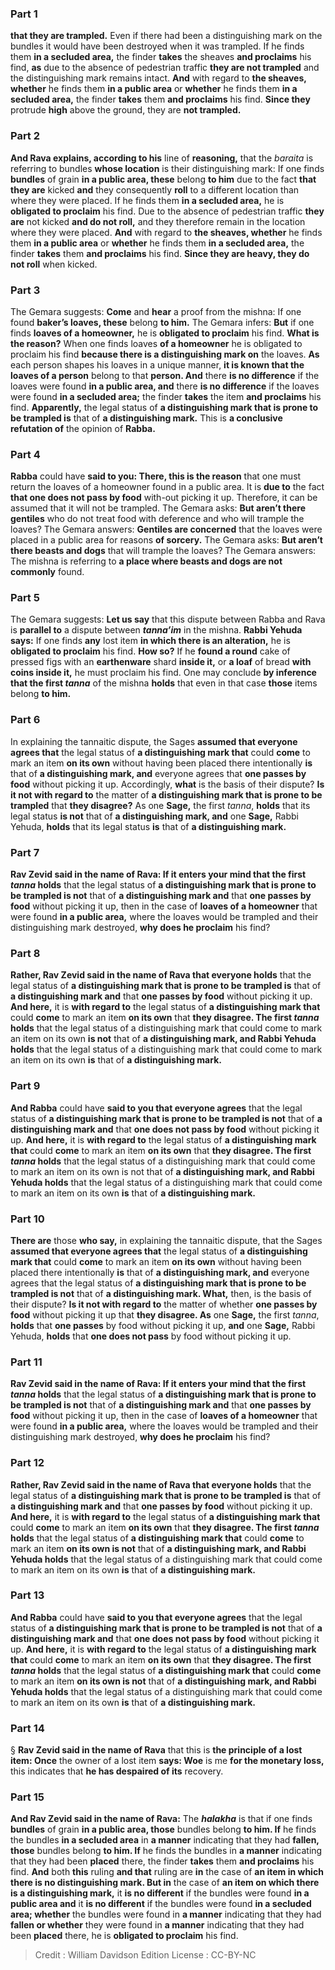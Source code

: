 
### Part 1
<b>that they are trampled.</b> Even if there had been a distinguishing mark on the bundles it would have been destroyed when it was trampled. If he finds them <b>in a secluded area,</b> the finder <b>takes</b> the sheaves <b>and proclaims</b> his find, <b>as</b> due to the absence of pedestrian traffic <b>they are not trampled</b> and the distinguishing mark remains intact. <b>And</b> with regard to <b>the sheaves, whether</b> he finds them <b>in a public area</b> or <b>whether</b> he finds them <b>in a secluded area,</b> the finder <b>takes</b> them <b>and proclaims</b> his find. <b>Since they</b> protrude <b>high</b> above the ground, they are <b>not trampled.</b>

### Part 2
<b>And Rava explains, according to his</b> line of <b>reasoning,</b> that the <i>baraita</i> is referring to bundles <b>whose location</b> is their distinguishing mark: If one finds <b>bundles</b> of grain <b>in a public area, these</b> belong <b>to him</b> due to the fact <b>that they are</b> kicked <b>and</b> they consequently <b>roll</b> to a different location than where they were placed. If he finds them <b>in a secluded area,</b> he is <b>obligated to proclaim</b> his find. Due to the absence of pedestrian traffic <b>they are</b> not kicked <b>and do not roll,</b> and they therefore remain in the location where they were placed. <b>And</b> with regard to <b>the sheaves, whether</b> he finds them <b>in a public area</b> or <b>whether</b> he finds them <b>in a secluded area,</b> the finder <b>takes</b> them <b>and proclaims</b> his find. <b>Since they are heavy, they do not roll</b> when kicked.

### Part 3
The Gemara suggests: <b>Come</b> and <b>hear</b> a proof from the mishna: If one found <b>baker’s loaves, these</b> belong <b>to him.</b> The Gemara infers: <b>But</b> if one finds <b>loaves of a homeowner,</b> he is <b>obligated to proclaim</b> his find. <b>What is the reason?</b> When one finds loaves <b>of a homeowner</b> he is obligated to proclaim his find <b>because there is a distinguishing mark on</b> the loaves. <b>As</b> each person shapes his loaves in a unique manner, <b>it is known that the loaves of a person</b> belong to that <b>person. And</b> there <b>is no difference</b> if the loaves were found <b>in a public area, and</b> there <b>is no difference</b> if the loaves were found <b>in a secluded area;</b> the finder <b>takes</b> the item <b>and proclaims</b> his find. <b>Apparently,</b> the legal status of <b>a distinguishing mark that is prone to be trampled is</b> that of <b>a distinguishing mark.</b> This is <b>a conclusive refutation of</b> the opinion of <b>Rabba.</b>

### Part 4
<b>Rabba</b> could have <b>said to you: There, this is the reason</b> that one must return the loaves of a homeowner found in a public area. It is <b>due to</b> the fact <b>that one does not pass by food</b> with-out picking it up. Therefore, it can be assumed that it will not be trampled. The Gemara asks: <b>But aren’t there gentiles</b> who do not treat food with deference and who will trample the loaves? The Gemara answers: <b>Gentiles are concerned</b> that the loaves were placed in a public area for reasons <b>of sorcery.</b> The Gemara asks: <b>But aren’t there beasts and dogs</b> that will trample the loaves? The Gemara answers: The mishna is referring to <b>a place where beasts and dogs are not commonly</b> found.

### Part 5
The Gemara suggests: <b>Let us say</b> that this dispute between Rabba and Rava is <b>parallel to</b> a dispute between <b><i>tanna’im</i></b> in the mishna. <b>Rabbi Yehuda says:</b> If one finds <b>any</b> lost item <b>in which there is an alteration,</b> he is <b>obligated to proclaim</b> his find. <b>How so?</b> If he <b>found a round</b> cake of pressed figs with an <b>earthenware</b> shard <b>inside it,</b> or <b>a loaf</b> of bread <b>with coins inside it,</b> he must proclaim his find. One may conclude <b>by inference that the first <i>tanna</i></b> of the mishna <b>holds</b> that even in that case <b>those</b> items belong <b>to him.</b>

### Part 6
In explaining the tannaitic dispute, the Sages <b>assumed that everyone agrees that</b> the legal status of <b>a distinguishing mark that</b> could <b>come</b> to mark an item <b>on its own</b> without having been placed there intentionally <b>is</b> that of <b>a distinguishing mark, and</b> everyone agrees that <b>one passes by food</b> without picking it up. Accordingly, <b>what</b> is the basis of their dispute? <b>Is it not with regard to</b> the matter of <b>a distinguishing mark that is prone to be trampled</b> that <b>they disagree?</b> As one <b>Sage,</b> the first <i>tanna</i>, <b>holds</b> that its legal status <b>is not</b> that of <b>a distinguishing mark, and</b> one <b>Sage,</b> Rabbi Yehuda, <b>holds</b> that its legal status <b>is</b> that of <b>a distinguishing mark.</b>

### Part 7
<b>Rav Zevid said in the name of Rava: If it enters your mind that the first <i>tanna</i> holds</b> that the legal status of <b>a distinguishing mark that is prone to be trampled is not</b> that of <b>a distinguishing mark and</b> that <b>one passes by food</b> without picking it up, then in the case of <b>loaves of a homeowner</b> that were found <b>in a public area,</b> where the loaves would be trampled and their distinguishing mark destroyed, <b>why does he proclaim</b> his find?

### Part 8
<b>Rather, Rav Zevid said in the name of Rava that everyone holds</b> that the legal status of <b>a distinguishing mark that is prone to be trampled is</b> that of <b>a distinguishing mark and</b> that <b>one passes by food</b> without picking it up. <b>And here,</b> it is <b>with regard to</b> the legal status of <b>a distinguishing mark that</b> could <b>come</b> to mark an item <b>on its own</b> that <b>they disagree. The first <i>tanna</i> holds</b> that the legal status of a distinguishing mark that could come to mark an item on its own <b>is not</b> that of <b>a distinguishing mark, and Rabbi Yehuda holds</b> that the legal status of a distinguishing mark that could come to mark an item on its own <b>is</b> that of <b>a distinguishing mark.</b>

### Part 9
<b>And Rabba</b> could have <b>said to you that everyone agrees</b> that the legal status of <b>a distinguishing mark that is prone to be trampled is not</b> that of <b>a distinguishing mark and</b> that <b>one does not pass by food</b> without picking it up. <b>And here,</b> it is <b>with regard to</b> the legal status of <b>a distinguishing mark that</b> could <b>come</b> to mark an item <b>on its own</b> that <b>they disagree. The first <i>tanna</i> holds</b> that the legal status of a distinguishing mark that could come to mark an item on its own is not that of <b>a distinguishing mark, and Rabbi Yehuda holds</b> that the legal status of a distinguishing mark that could come to mark an item on its own <b>is</b> that of <b>a distinguishing mark.</b>

### Part 10
<b>There are</b> those <b>who say,</b> in explaining the tannaitic dispute, that the Sages <b>assumed that everyone agrees that</b> the legal status of <b>a distinguishing mark that</b> could <b>come</b> to mark an item <b>on its own</b> without having been placed there intentionally <b>is</b> that of <b>a distinguishing mark, and</b> everyone agrees that the legal status of <b>a distinguishing mark that is prone to be trampled is not</b> that of <b>a distinguishing mark. What,</b> then, is the basis of their dispute? <b>Is it not with regard to</b> the matter of whether <b>one passes by food</b> without picking it up that <b>they disagree. As</b> one <b>Sage,</b> the first <i>tanna</i>, <b>holds</b> that <b>one passes</b> by food without picking it up, <b>and</b> one <b>Sage,</b> Rabbi Yehuda, <b>holds</b> that <b>one does not pass</b> by food without picking it up.

### Part 11
<b>Rav Zevid said in the name of Rava: If it enters your mind that the first <i>tanna</i> holds</b> that the legal status of <b>a distinguishing mark that is prone to be trampled is not</b> that of <b>a distinguishing mark and</b> that <b>one passes by food</b> without picking it up, then in the case of <b>loaves of a homeowner</b> that were found <b>in a public area,</b> where the loaves would be trampled and their distinguishing mark destroyed, <b>why does he proclaim</b> his find?

### Part 12
<b>Rather, Rav Zevid said in the name of Rava that everyone holds</b> that the legal status of <b>a distinguishing mark that is prone to be trampled is</b> that of <b>a distinguishing mark and</b> that <b>one passes by food</b> without picking it up. <b>And here,</b> it is <b>with regard to</b> the legal status of <b>a distinguishing mark that</b> could <b>come</b> to mark an item <b>on its own</b> that <b>they disagree. The first <i>tanna</i> holds</b> that the legal status of <b>a distinguishing mark that</b> could <b>come</b> to mark an item <b>on its own is not</b> that of <b>a distinguishing mark, and Rabbi Yehuda holds</b> that the legal status of a distinguishing mark that could come to mark an item on its own <b>is</b> that of <b>a distinguishing mark.</b>

### Part 13
<b>And Rabba</b> could have <b>said to you that everyone agrees</b> that the legal status of <b>a distinguishing mark that is prone to be trampled is not</b> that of <b>a distinguishing mark and</b> that <b>one does not pass by food</b> without picking it up. <b>And here,</b> it is <b>with regard to</b> the legal status of <b>a distinguishing mark that</b> could <b>come</b> to mark an item <b>on its own</b> that <b>they disagree. The first <i>tanna</i> holds</b> that the legal status of <b>a distinguishing mark that</b> could <b>come</b> to mark an item <b>on its own is not</b> that of <b>a distinguishing mark, and Rabbi Yehuda holds</b> that the legal status of a distinguishing mark that could come to mark an item on its own <b>is</b> that of <b>a distinguishing mark.</b>

### Part 14
§ <b>Rav Zevid said in the name of Rava</b> that this is <b>the principle of a lost item: Once</b> the owner of a lost item <b>says: Woe</b> is me <b>for the monetary loss,</b> this indicates that <b>he has despaired of its</b> recovery.

### Part 15
<b>And Rav Zevid said in the name of Rava:</b> The <b><i>halakha</i></b> is that if one finds <b>bundles</b> of grain <b>in a public area, those</b> bundles belong <b>to him. If</b> he finds the bundles <b>in a secluded area</b> in <b>a manner</b> indicating that they had <b>fallen, those</b> bundles belong <b>to him. If</b> he finds the bundles in <b>a manner</b> indicating that they had been <b>placed</b> there, the finder <b>takes</b> them <b>and proclaims</b> his find. <b>And</b> both <b>this</b> ruling <b>and that</b> ruling are <b>in</b> the case of <b>an item in which there is no distinguishing mark. But in</b> the case of <b>an item on which there is a distinguishing mark,</b> it <b>is no different</b> if the bundles were found <b>in a public area and</b> it <b>is no different</b> if the bundles were found <b>in a secluded area; whether</b> the bundles were found in <b>a manner</b> indicating that they had <b>fallen or whether</b> they were found in <b>a manner</b> indicating that they had been <b>placed</b> there, he is <b>obligated to proclaim</b> his find.

>Credit : William Davidson Edition
>License : CC-BY-NC